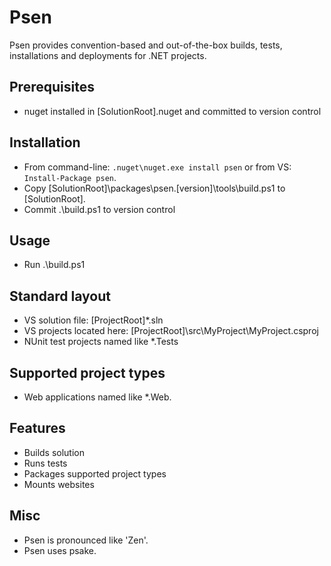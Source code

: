 Psen
====

Psen provides convention-based and out-of-the-box builds, tests, installations and deployments for .NET projects.

Prerequisites
-------------
* nuget installed in [SolutionRoot]\.nuget and committed to version control

Installation
------------
* From command-line: `.nuget\nuget.exe install psen` or from VS: `Install-Package psen`.
* Copy [SolutionRoot]\packages\psen.[version]\tools\build.ps1 to [SolutionRoot].
* Commit .\build.ps1 to version control

Usage
-----
* Run .\build.ps1

Standard layout
---------------
* VS solution file: [ProjectRoot]\*.sln
* VS projects located here: [ProjectRoot]\src\MyProject\MyProject.csproj
* NUnit test projects named like *.Tests

Supported project types
-----------------------
* Web applications named like *.Web.

Features
--------
* Builds solution
* Runs tests
* Packages supported project types
* Mounts websites

Misc
----
* Psen is pronounced like 'Zen'.
* Psen uses psake.